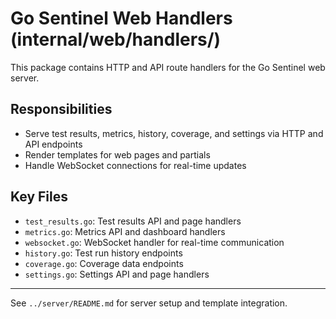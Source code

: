 # Go Sentinel Web Handlers (internal/web/handlers/)

This package contains HTTP and API route handlers for the Go Sentinel web server.

## Responsibilities
- Serve test results, metrics, history, coverage, and settings via HTTP and API endpoints
- Render templates for web pages and partials
- Handle WebSocket connections for real-time updates

## Key Files
- `test_results.go`: Test results API and page handlers
- `metrics.go`: Metrics API and dashboard handlers
- `websocket.go`: WebSocket handler for real-time communication
- `history.go`: Test run history endpoints
- `coverage.go`: Coverage data endpoints
- `settings.go`: Settings API and page handlers

---
See `../server/README.md` for server setup and template integration.
